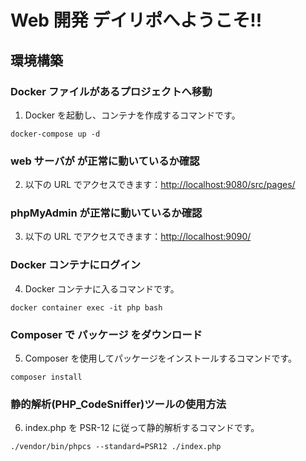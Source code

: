 # Web 開発 デイリポへようこそ!!

## 環境構築

### Docker ファイルがあるプロジェクトへ移動

1. Docker を起動し、コンテナを作成するコマンドです。

```shell
docker-compose up -d
```

### web サーバが が正常に動いているか確認

2. 以下の URL でアクセスできます：[http://localhost:9080/src/pages/](http://localhost:9080/src/pages/)

### phpMyAdmin が正常に動いているか確認

3. 以下の URL でアクセスできます：[http://localhost:9090/](http://localhost:9090/)

### Docker コンテナにログイン

4. Docker コンテナに入るコマンドです。

```shell
docker container exec -it php bash
```

### Composer で パッケージ をダウンロード

5. Composer を使用してパッケージをインストールするコマンドです。

```shell
composer install
```

### 静的解析(PHP_CodeSniffer)ツールの使用方法

6. index.php を PSR-12 に従って静的解析するコマンドです。

```shell
./vendor/bin/phpcs --standard=PSR12 ./index.php
```
